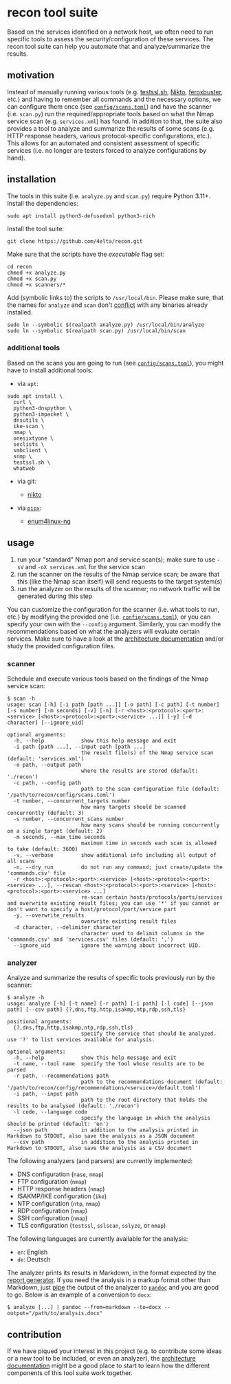# recon tool suite

Based on the services identified on a network host, we often need to run specific tools to assess the security/configuration of these services.
The recon tool suite can help you automate that and analyze/summarize the results.

## motivation

Instead of manually running various tools (e.g. [testssl.sh](https://testssl.sh/), [Nikto](https://cirt.net/nikto2), [feroxbuster](https://github.com/epi052/feroxbuster), etc.) and having to remember all commands and the necessary options, we can configure them once (see [`config/scans.toml`](config/scans.toml)) and have the scanner (i.e. `scan.py`) run the required/appropriate tools based on what the Nmap service scan (e.g. `services.xml`) has found.
In addition to that, the suite also provides a tool to analyze and summarize the results of some scans (e.g. HTTP response headers, various protocol-specific configurations, etc.).
This allows for an automated and consistent assessment of specific services (i.e. no longer are testers forced to analyze configurations by hand).

## installation

The tools in this suite (i.e. `analyze.py` and `scan.py`) require Python 3.11+.
Install the dependencies:

```shell
sudo apt install python3-defusedxml python3-rich
```

Install the tool suite:

```shell
git clone https://github.com/4elta/recon.git
```

Make sure that the scripts have the *executable* flag set:

```shell
cd recon
chmod +x analyze.py
chmod +x scan.py
chmod +x scanners/*
```

Add (symbolic links to) the scripts to `/usr/local/bin`.
Please make sure, that the names for `analyze` and `scan` don't [conflict](https://github.com/4elta/recon/issues/31) with any binaries already installed.

```shell
sudo ln --symbolic $(realpath analyze.py) /usr/local/bin/analyze
sudo ln --symbolic $(realpath scan.py) /usr/local/bin/scan
```

### additional tools

Based on the scans you are going to run (see [`config/scans.toml`](config/scans.toml)), you might have to install additional tools:

* via `apt`:

```shell
sudo apt install \
  curl \
  python3-dnspython \
  python3-impacket \
  dnsutils \
  ike-scan \
  nmap \
  onesixtyone \
  seclists \
  smbclient \
  snmp \
  testssl.sh \
  whatweb
```

* via git:
  * [nikto](https://github.com/sullo/nikto)

* via [`pipx`](https://github.com/pypa/pipx):
  * [enum4linux-ng](https://github.com/cddmp/enum4linux-ng)

## usage

1. run your "standard" Nmap port and service scan(s); make sure to use `-sV` and `-oX services.xml` for the service scan
2. run the scanner on the results of the Nmap service scan; be aware that this (like the Nmap scan itself) will send requests to the target system(s)
3. run the analyzer on the results of the scanner; no network traffic will be generated during this step

You can customize the configuration for the scanner (i.e. what tools to run, etc.) by modifying the provided one (i.e. [`config/scans.toml`](config/scans.toml)), or you can specify your own with the `--config` argument.
Similarly, you can modify the recommendations based on what the analyzers will evaluate certain services.
Make sure to have a look at the [architecture documentation](documentation/architecture.md) and/or study the provided configuration files.

### scanner

Schedule and execute various tools based on the findings of the Nmap service scan:

```text
$ scan -h
usage: scan [-h] [-i path [path ...]] [-o path] [-c path] [-t number] [-s number] [-m seconds] [-v] [-n] [-r <host>:<protocol>:<port>:<service> [<host>:<protocol>:<port>:<service> ...]] [-y] [-d character] [--ignore_uid]

optional arguments:
  -h, --help            show this help message and exit
  -i path [path ...], --input path [path ...]
                        the result file(s) of the Nmap service scan (default: 'services.xml')
  -o path, --output path
                        where the results are stored (default: './recon')
  -c path, --config path
                        path to the scan configuration file (default: '/path/to/recon/config/scans.toml')
  -t number, --concurrent_targets number
                        how many targets should be scanned concurrently (default: 3)
  -s number, --concurrent_scans number
                        how many scans should be running concurrently on a single target (default: 2)
  -m seconds, --max_time seconds
                        maximum time in seconds each scan is allowed to take (default: 3600)
  -v, --verbose         show additional info including all output of all scans
  -n, --dry_run         do not run any command; just create/update the 'commands.csv' file
  -r <host>:<protocol>:<port>:<service> [<host>:<protocol>:<port>:<service> ...], --rescan <host>:<protocol>:<port>:<service> [<host>:<protocol>:<port>:<service> ...]
                        re-scan certain hosts/protocols/ports/services and overwrite existing result files; you can use '*' if you cannot or don't want to specify a host/protocol/port/service part
  -y, --overwrite_results
                        overwrite existing result files
  -d character, --delimiter character
                        character used to delimit columns in the 'commands.csv' and 'services.csv' files (default: ',')
  --ignore_uid          ignore the warning about incorrect UID.
```

### analyzer

Analyze and summarize the results of specific tools previously run by the scanner:

```text
$ analyze -h
usage: analyze [-h] [-t name] [-r path] [-i path] [-l code] [--json path] [--csv path] {?,dns,ftp,http,isakmp,ntp,rdp,ssh,tls}

positional arguments:
  {?,dns,ftp,http,isakmp,ntp,rdp,ssh,tls}
                        specify the service that should be analyzed. use '?' to list services available for analysis.

optional arguments:
  -h, --help            show this help message and exit
  -t name, --tool name  specify the tool whose results are to be parsed
  -r path, --recommendations path
                        path to the recommendations document (default: '/path/to/recon/config/recommendations/<service>/default.toml')
  -i path, --input path
                        path to the root directory that holds the results to be analysed (default: './recon')
  -l code, --language code
                        specify the language in which the analysis should be printed (default: 'en')
  --json path           in addition to the analysis printed in Markdown to STDOUT, also save the analysis as a JSON document
  --csv path            in addition to the analysis printed in Markdown to STDOUT, also save the analysis as a CSV document
```

The following analyzers (and parsers) are currently implemented:

* DNS configuration (`nase`, `nmap`)
* FTP configuration (`nmap`)
* HTTP response headers (`nmap`)
* ISAKMP/IKE configuration (`ike`)
* NTP configuration (`ntp`, `nmap`)
* RDP configuration (`nmap`)
* SSH configuration (`nmap`)
* TLS configuration (`testssl`, `sslscan`, `sslyze`, or `nmap`)

The following languages are currently available for the analysis:

* `en`: English
* `de`: Deutsch

The analyzer prints its results in Markdown, in the format expected by the [report generator](https://github.com/4elta/report-generator).
If you need the analysis in a markup format other than Markdown, just [pipe](https://en.wikipedia.org/wiki/Pipeline_(Unix)) the output of the analyzer to [`pandoc`](https://pandoc.org/) and you are good to go.
Below is an example of a conversion to `docx`:

```text
$ analyze [...] | pandoc --from=markdown --to=docx --output="/path/to/analysis.docx"
```

## contribution

If we have piqued your interest in this project (e.g. to contribute some ideas or a new tool to be included, or even an analyzer), the [architecture documentation](documentation/architecture.md) might be a good place to start to learn how the different components of this tool suite work together.
